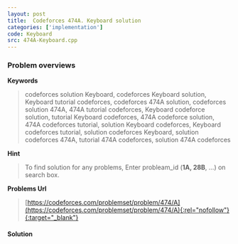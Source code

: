 ```yaml
---
layout: post
title:  Codeforces 474A. Keyboard solution
categories: ['implementation']
code: Keyboard
src: 474A-Keyboard.cpp
---
```

### **Problem overviews**

**Keywords**
> codeforces solution Keyboard, codeforces Keyboard solution, Keyboard tutorial codeforces, codeforces 474A solution, codeforces solution 474A, 474A tutorial codeforces, Keyboard codeforce solution, tutorial Keyboard codeforces, 474A codeforce solution, 474A codeforces tutorial, solution Keyboard codeforces, Keyboard codeforces tutorial, solution codeforces Keyboard, solution codeforces 474A, tutorial 474A codeforces, solution 474A codeforces

**Hint**
> To find solution for any problems, Enter probleam_id (**1A, 28B**, ...) on search box. 

**Problems Url**
> [https://codeforces.com/problemset/problem/474/A](https://codeforces.com/problemset/problem/474/A){:rel="nofollow"}{:target="_blank"}

#### **Solution**



